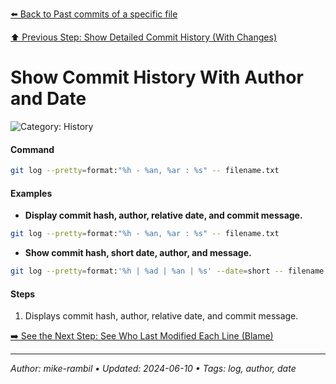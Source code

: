 [⬅️ Back to Past commits of a specific file](https://github.com/mike-rambil/Advanced-Git/blob/main/contents/past-commits-of-a-specific-file.md)

[⬆️ Previous Step: Show Detailed Commit History (With Changes)](https://github.com/mike-rambil/Advanced-Git/blob/main/contents/show-detailed-commit-history-with-changes.md)

# Show Commit History With Author and Date


![Category: History](https://img.shields.io/badge/Category-History-blue)

#### Command
```sh
git log --pretty=format:"%h - %an, %ar : %s" -- filename.txt
```

#### Examples
- **Display commit hash, author, relative date, and commit message.** 

 ```sh
git log --pretty=format:"%h - %an, %ar : %s" -- filename.txt 
 ```
- **Show commit hash, short date, author, and message.** 

 ```sh
git log --pretty=format:'%h | %ad | %an | %s' --date=short -- filename.txt 
 ```


#### Steps
1. Displays commit hash, author, relative date, and commit message.


[➡️ See the Next Step: See Who Last Modified Each Line (Blame)](https://github.com/mike-rambil/Advanced-Git/blob/main/contents/see-who-last-modified-each-line-blame.md)

---

_Author: mike-rambil • Updated: 2024-06-10 • Tags: log, author, date_
